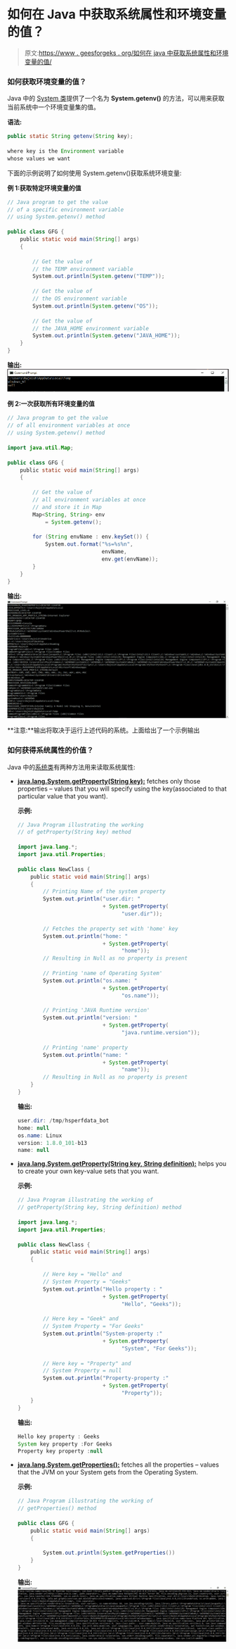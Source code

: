 # 如何在 Java 中获取系统属性和环境变量的值？

> 原文:[https://www . geesforgeks . org/如何在 java 中获取系统属性和环境变量的值/](https://www.geeksforgeeks.org/how-to-get-the-value-of-system-property-and-environment-variable-in-java/)

### 如何获取环境变量的值？

Java 中的 [System 类](https://www.geeksforgeeks.org/java-lang-system-class-java/)提供了一个名为 **System.getenv()** 的方法，可以用来获取当前系统中一个环境变量集的值。

**语法:**

```java
public static String getenv(String key);

where key is the Environment variable
whose values we want

```

下面的示例说明了如何使用 System.getenv()获取系统环境变量:

**例 1:获取特定环境变量的值**

```java
// Java program to get the value
// of a specific environment variable
// using System.getenv() method

public class GFG {
    public static void main(String[] args)
    {

        // Get the value of
        // the TEMP environment variable
        System.out.println(System.getenv("TEMP"));

        // Get the value of
        // the OS environment variable
        System.out.println(System.getenv("OS"));

        // Get the value of
        // the JAVA_HOME environment variable
        System.out.println(System.getenv("JAVA_HOME"));
    }
}
```

**输出:**
![](img/2f22fee7cddab605826269ce33fa164f.png)

**例 2:一次获取所有环境变量的值**

```java
// Java program to get the value
// of all environment variables at once
// using System.getenv() method

import java.util.Map;

public class GFG {
    public static void main(String[] args)
    {

        // Get the value of
        // all environment variables at once
        // and store it in Map
        Map<String, String> env
            = System.getenv();

        for (String envName : env.keySet()) {
            System.out.format("%s=%s%n",
                              envName,
                              env.get(envName));
        }
    }
}
```

**输出:**
![](img/ebf65a11cd51b40de3de27ca6fdc7a68.png)

**注意:**输出将取决于运行上述代码的系统。上面给出了一个示例输出

### 如何获得系统属性的价值？

Java 中的[系统类](https://www.geeksforgeeks.org/java-lang-system-class-java/)有两种方法用来读取系统属性:

*   **[java.lang.System.getProperty(String key):](https://www.geeksforgeeks.org/getproperty-and-getproperties-methods-of-system-class-in-java/)** fetches only those properties – values that you will specify using the key(associated to that particular value that you want).

    **示例:**

    ```java
    // Java Program illustrating the working
    // of getProperty(String key) method

    import java.lang.*;
    import java.util.Properties;

    public class NewClass {
        public static void main(String[] args)
        {
            // Printing Name of the system property
            System.out.println("user.dir: "
                               + System.getProperty(
                                     "user.dir"));

            // Fetches the property set with 'home' key
            System.out.println("home: "
                               + System.getProperty(
                                     "home"));
            // Resulting in Null as no property is present

            // Printing 'name of Operating System'
            System.out.println("os.name: "
                               + System.getProperty(
                                     "os.name"));

            // Printing 'JAVA Runtime version'
            System.out.println("version: "
                               + System.getProperty(
                                     "java.runtime.version"));

            // Printing 'name' property
            System.out.println("name: "
                               + System.getProperty(
                                     "name"));
            // Resulting in Null as no property is present
        }
    }
    ```

    **输出:**

    ```java
    user.dir: /tmp/hsperfdata_bot
    home: null
    os.name: Linux
    version: 1.8.0_101-b13
    name: null

    ```

*   **[java.lang.System.getProperty(String key, String definition):](https://www.geeksforgeeks.org/getproperty-and-getproperties-methods-of-system-class-in-java/)** helps you to create your own key-value sets that you want.

    **示例:**

    ```java
    // Java Program illustrating the working of
    // getProperty(String key, String definition) method

    import java.lang.*;
    import java.util.Properties;

    public class NewClass {
        public static void main(String[] args)
        {

            // Here key = "Hello" and
            // System Property = "Geeks"
            System.out.println("Hello property : "
                               + System.getProperty(
                                     "Hello", "Geeks"));

            // Here key = "Geek" and
            // System Property = "For Geeks"
            System.out.println("System-property :"
                               + System.getProperty(
                                     "System", "For Geeks"));

            // Here key = "Property" and
            // System Property = null
            System.out.println("Property-property :"
                               + System.getProperty(
                                     "Property"));
        }
    }
    ```

    **输出:**

    ```java
    Hello key property : Geeks
    System key property :For Geeks
    Property key property :null

    ```

*   **[java.lang.System.getProperties():](https://www.geeksforgeeks.org/getproperty-and-getproperties-methods-of-system-class-in-java/)** fetches all the properties – values that the JVM on your System gets from the Operating System.

    **示例:**

    ```java
    // Java Program illustrating the working of
    // getProperties() method

    public class GFG {
        public static void main(String[] args)
        {

            System.out.println(System.getProperties())
        }
    }
    ```

    **输出:**
    ![](img/aeb65cbd6d6337b3a5e14983dcd0f0e4.png)